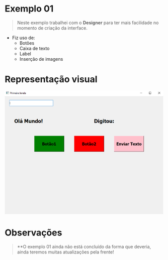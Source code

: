 # Exemplo 01
> Neste exemplo trabalhei com o **Designer** para ter mais facilidade no momento de criação da interface.
* Fiz uso de:
   * Botões
   * Caixa de texto
   * Label
   * Inserção de imagens
   
# Representação visual 
![](https://github.com/JodanGalas/PyQt5/blob/3865e716bbc114d3f97635068084560a3156a1e4/Exemplo%2001/Imagens/tela.PNG)

# Observações
> **O exemplo 01 ainda não está concluído da forma que deveria, ainda teremos muitas atualizações pela frente!


